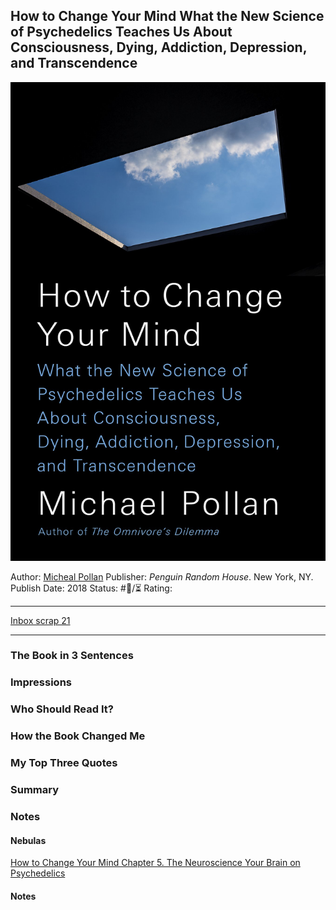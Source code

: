 ## How to Change Your Mind What the New Science of Psychedelics Teaches Us About Consciousness, Dying, Addiction, Depression, and Transcendence

[ ![150](DDD86D69-0397-475E-813A-2BF605660FF3.jpeg) ](https://www.amazon.com/gp/aw/d/B076GPJXWZ/ref=tmm_kin_swatch_0?ie=UTF8&qid=1660413859&sr=8-2)

Author: [Micheal Pollan]()
Publisher: *Penguin Random House*. New York, NY.
Publish Date: 2018
Status: #💫/⏳ 
Rating:

---

[Inbox scrap 21](Inbox%20scrap%2021.md)

---

### The Book in 3 Sentences

### Impressions

### Who Should Read It?

### How the Book Changed Me

### My Top Three Quotes

### Summary

### Notes

#### Nebulas

[How to Change Your Mind Chapter 5. The Neuroscience Your Brain on Psychedelics](How%20to%20Change%20Your%20Mind%20Chapter%205.%20The%20Neuroscience%20Your%20Brain%20on%20Psychedelics.md)

#### Notes
